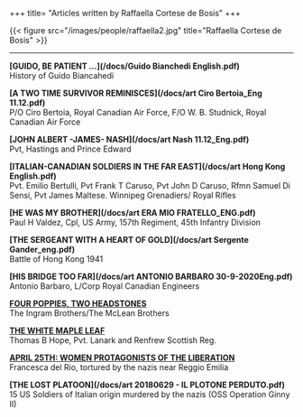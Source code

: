 +++
title= "Articles written by Raffaella Cortese de Bosis"
+++


{{< figure src="/images/people/raffaella2.jpg" title="Raffaella Cortese de Bosis" >}}



***


**[GUIDO, BE PATIENT …](/docs/Guido Bianchedi English.pdf)**  
History of Guido Biancahedi


**[A TWO TIME SURVIVOR REMINISCES](/docs/art Ciro Bertoia_Eng 11.12.pdf)**  
P/O Ciro Bertoia, Royal Canadian Air Force, F/O  W. B. Studnick, Royal Canadian Air Force


**[JOHN ALBERT -JAMES- NASH](/docs/art Nash 11.12_Eng.pdf)**  
Pvt, Hastings and Prince Edward


**[ITALIAN-CANADIAN SOLDIERS IN THE FAR EAST](/docs/art Hong Kong English.pdf)**  
Pvt. Emilio Bertulli, Pvt Frank T Caruso, Pvt John D Caruso, Rfmn Samuel Di Sensi, Pvt James Maltese. Winnipeg Grenadiers/ Royal Rifles


**[HE WAS MY BROTHER](/docs/art ERA MIO FRATELLO_ENG.pdf)**  
Paul H Valdez, Cpl, US Army, 157th Regiment, 45th Infantry Division


**[THE SERGEANT WITH A HEART OF GOLD](/docs/art Sergente Gander_eng.pdf)**  
Battle of Hong Kong 1941


**[HIS BRIDGE TOO FAR](/docs/art ANTONIO BARBARO 30-9-2020Eng.pdf)**  
Antonio Barbaro, L/Corp Royal Canadian Engineers


**[FOUR POPPIES, TWO HEADSTONES](/en/research/ingram_mclean/)**  
The Ingram Brothers/The McLean Brothers


**[THE WHITE MAPLE LEAF](/en/research/brade_hope/)**  
Thomas B Hope, Pvt. Lanark and Renfrew Scottish Reg. 


**[APRIL 25TH: WOMEN PROTAGONISTS OF THE LIBERATION](/en/history/donne25apr/)**  
Francesca del Rio, tortured by the nazis near Reggio Emilia


**[THE LOST PLATOON](/docs/art 20180629 - IL PLOTONE PERDUTO.pdf)**  
15 US Soldiers of Italian origin murdered by the nazis (OSS Operation Ginny II)









